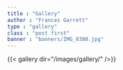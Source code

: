 ```yaml
---
title : "Gallery"
author : "Frances Garrett"
type : "gallery"
class : "post first"
banner : "banners/IMG_0380.jpg"
---
```


{{< gallery dir="/images/gallery/" />}}
